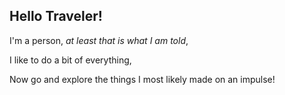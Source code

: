 ## Hello Traveler!

I'm a person, *at least that is what I am told*,

I like to do a bit of everything,

Now go and explore the things I most likely made on an impulse!
